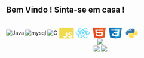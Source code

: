 
## Bem Vindo ! Sinta-se em casa ! 
<div style="display: inline_block"><br>
  <img align="center" alt="Java" heigh="30" width="40" src="https://cdn.jsdelivr.net/gh/devicons/devicon/icons/java/java-original.svg"/>
  <img align="center" alt="mysql" heighy-"30" width="40" src="https://cdn.jsdelivr.net/gh/devicons/devicon/icons/mysql/mysql-original.svg" >
  <img align="center" alt="C" height="30" width="40" src="https://cdn.jsdelivr.net/gh/devicons/devicon/icons/c/c-original.svg" >
  <img align="center" alt="Js" height="30" width="40" src="https://raw.githubusercontent.com/devicons/devicon/master/icons/javascript/javascript-plain.svg">
  <img align="center" alt="React" height="30" width="40" src="https://raw.githubusercontent.com/devicons/devicon/master/icons/react/react-original.svg">
  <img align="center" alt="HTML" height="30" width="40" src="https://raw.githubusercontent.com/devicons/devicon/master/icons/html5/html5-original.svg">
  <img align="center" alt="CSS" height="30" width="40" src="https://raw.githubusercontent.com/devicons/devicon/master/icons/css3/css3-original.svg">
  <img align="center" alt="Python" height="30" width="40" src="https://raw.githubusercontent.com/devicons/devicon/master/icons/python/python-original.svg">
  
  <div>
  
    
<div align="center">
  <a href="https://github.com/LudymilaAnaAmorim">
  <img height="170em" src="https://github-readme-stats.vercel.app/api?username=LudymilaAnaAmorim&show_icons=true&theme=dark&include_all_commits=true&count_private=true">
 <!--<img height="160em" src="https://github-readme-stats.vercel.app/api/top-langs/?username=LudymilaAnaAmorim&layout=compact&langs_count=7&theme=dark"/>-->

  <div> 
 <a href="https://instagram.com/ludymilaana" target="_blank"><img src="https://img.shields.io/badge/-Instagram-%23E4405F?style=for-the-badge&logo=instagram&logoColor=white" target="_blank"></a>
<a href = "mailto:ludymilaanaamorim@gmail.com"><img src="https://img.shields.io/badge/-Gmail-%23333?style=for-the-badge&logo=gmail&logoColor=red" target="_white"></a>
 
  </div>
  
 
<!--
*LudymilaAnaAmorim/ludymilaAnaAmorim* is a ✨ special ✨ repository because its `README.md` (this file) appears on your GitHub profile.
 
Here are some ideas to get you started:

- 🔭 I’m currently working on ...
- 🌱 I’m currently learning ...
- 👯 I’m looking to collaborate on ...
- 🤔 I’m looking for help with ...
- 💬 Ask me about ...
- 📫 How to reach me: ...
- 😄 Pronouns: ...
- ⚡ Fun fact: ...
-->
